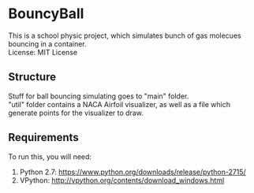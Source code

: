 # BouncyBall
This is a school physic project, which simulates bunch of gas molecues bouncing in a container.  
License: MIT License  
## Structure
Stuff for ball bouncing simulating goes to "main" folder.  
"util" folder contains a NACA Airfoil visualizer, as well as a file which generate points for the visualizer to draw.  
## Requirements
To run this, you will need:  
1. Python 2.7: https://www.python.org/downloads/release/python-2715/
2. VPython: http://vpython.org/contents/download_windows.html
